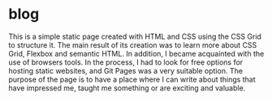 # blog
This is a simple static page created with HTML and CSS using the CSS Grid to structure it. The main result of its creation was to learn more about CSS Grid, Flexbox and semantic HTML. In addition, I became acquainted with the use of browsers tools. In the process, I had to look for free options for hosting static websites, and Git Pages was a very suitable option.
The purpose of the page is to have a place where I can write about things that have impressed me, taught me something or are exciting and valuable.
